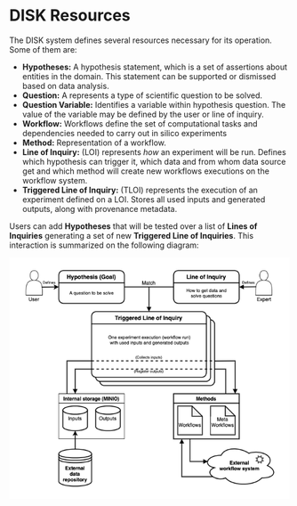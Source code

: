 # DISK Resources

The DISK system defines several resources necessary for its operation. Some of them are:

 - **Hypotheses:** A hypothesis statement, which is a set of assertions about entities in the domain. This statement can be supported or dismissed based on data analysis.
 - **Question:** A represents a type of scientific question to be solved.
 - **Question Variable:**  Identifies a variable within hypothesis question. The value of the variable may be defined by the user or line of inquiry.
 - **Workflow:**  Workflows define the set of computational tasks and dependencies needed to carry out in silico experiments
 - **Method:** Representation of a workflow. 
 - **Line of Inquiry:** (LOI) represents *how* an experiment will be run. Defines which hypothesis can trigger it, which data and from whom data source get and which method will create new workflows executions on the workflow system.
 - **Triggered Line of Inquiry:** (TLOI) represents the execution of an experiment defined on a LOI. Stores all used inputs and generated outputs, along with provenance metadata.

Users can add **Hypotheses** that will be tested over a list of **Lines of Inquiries** generating a set of new **Triggered Line of Inquiries**. This interaction is summarized on the following diagram:


![Disk overview](figures/DISK-overview.png "DISK Overview")
